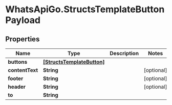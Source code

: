 # WhatsApiGo.StructsTemplateButtonPayload

## Properties

Name | Type | Description | Notes
------------ | ------------- | ------------- | -------------
**buttons** | [**[StructsTemplateButton]**](StructsTemplateButton.md) |  | 
**contentText** | **String** |  | [optional] 
**footer** | **String** |  | [optional] 
**header** | **String** |  | [optional] 
**to** | **String** |  | 


